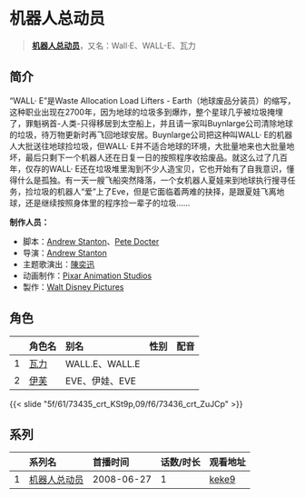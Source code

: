 # 机器人总动员


> <u>**[机器人总动员](https://bgm.tv/subject/1104)**</u>，又名：Wall·E、WALL-E、瓦力

## 简介

“WALL· E”是Waste Allocation Load Lifters - Earth（地球废品分装员）的缩写，这种职业出现在2700年，因为地球的垃圾多到爆炸，整个星球几乎被垃圾掩埋了，罪魁祸首-人类-只得移居到太空船上，并且请一家叫Buynlarge公司清除地球的垃圾，待万物更新时再飞回地球安居。Buynlarge公司把这种叫WALL· E的机器人大批送往地球捡垃圾，但WALL· E并不适合地球的环境，大批量地来也大批量地坏，最后只剩下一个机器人还在日复一日的按照程序收拾废品。就这么过了几百年，仅存的WALL· E还在垃圾堆里淘到不少人造宝贝，它也开始有了自我意识，懂得什么是孤独。有一天一艘飞船突然降落，一个女机器人夏娃来到地球执行搜寻任务，捡垃圾的机器人“爱”上了Eve，但是它面临着两难的抉择，是跟夏娃飞离地球，还是继续按照身体里的程序捡一辈子的垃圾……

**制作人员：**
- 脚本：[Andrew Stanton](https://bgm.tv/person/13972)、[Pete Docter](https://bgm.tv/person/15531)
- 导演：[Andrew Stanton](https://bgm.tv/person/13972)
- 主题歌演出：[陳奕迅](https://bgm.tv/person/17252)
- 动画制作：[Pixar Animation Studios](https://bgm.tv/person/7960)
- 製作：[Walt Disney Pictures](https://bgm.tv/person/6816)

## 角色

|     |   角色名   |   别名  | 性别 |  配音  |
|:--- |:------  |:----      |:---  |:--   |
| 1 | [瓦力](https://bgm.tv/character/73435) | WALL.E、WALL.E |  |  |
| 2 | [伊芙](https://bgm.tv/character/73436) | EVE、伊娃、EVE |  |  |

{{< slide "5f/61/73435_crt_KSt9p,09/f6/73436_crt_ZuJCp" >}}

## 系列

|     | 系列名    | 首播时间       | 话数/时长 | 观看地址                                                      |
| :-- | :----- | :--------- | :---- | :-------------------------------------------------------- |
| 1   |[机器人总动员](https://bgm.tv/subject/1104)| 2008-06-27 | 1     | [keke9](https://www.keke9.app/play/181305-31-446251.html) |



